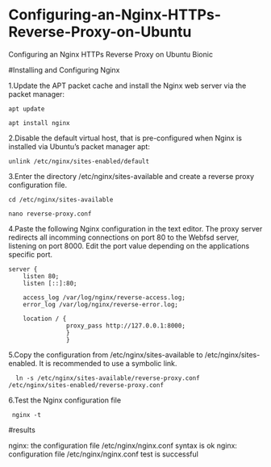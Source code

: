 # Configuring-an-Nginx-HTTPs-Reverse-Proxy-on-Ubuntu
Configuring an Nginx HTTPs Reverse Proxy on Ubuntu Bionic

#Installing and Configuring Nginx

1.Update the APT packet cache and install the Nginx web server via the packet manager:

    apt update
    
    apt install nginx
    
    
2.Disable the default virtual host, that is pre-configured when Nginx is installed via Ubuntu’s packet manager apt:

    unlink /etc/nginx/sites-enabled/default
    
3.Enter the directory /etc/nginx/sites-available and create a reverse proxy configuration file.

    cd /etc/nginx/sites-available
    
    nano reverse-proxy.conf
    
    
4.Paste the following Nginx configuration in the text editor. The proxy server redirects all incomming connections on port 80 to the Webfsd server, listening on port 8000. Edit the port value depending on the applications specific port.
  
    server {
        listen 80;
        listen [::]:80;

        access_log /var/log/nginx/reverse-access.log;
        error_log /var/log/nginx/reverse-error.log;

        location / {
                    proxy_pass http://127.0.0.1:8000;
                    }
                    }


5.Copy the configuration from /etc/nginx/sites-available to /etc/nginx/sites-enabled. It is recommended to use a symbolic link.

      ln -s /etc/nginx/sites-available/reverse-proxy.conf /etc/nginx/sites-enabled/reverse-proxy.conf
  
6.Test the Nginx configuration file

     nginx -t
 
 
  #results

  nginx: the configuration file /etc/nginx/nginx.conf syntax is ok
  nginx: configuration file /etc/nginx/nginx.conf test is successful
  
  

